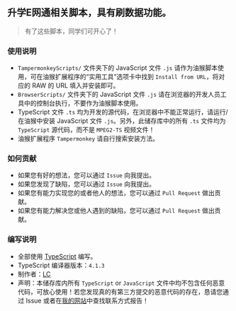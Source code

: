 ## 升学E网通相关脚本，具有刷数据功能。
> 有了这些脚本，同学们可开心了！

### 使用说明
- `TampermonkeyScripts/` 文件夹下的 JavaScript 文件 `.js` 请作为油猴脚本使用，可在油猴扩展程序的“实用工具”选项卡中找到 `Install from URL`，将对应的 RAW 的 URL 填入并安装即可。
- `BrowserScripts/` 文件夹下的 JavaScript 文件 `.js` 请在浏览器的开发人员工具中的控制台执行，不要作为油猴脚本使用。
- TypeScript 文件 `.ts` 均为开发的源代码，在浏览器中不能正常运行，请运行/在油猴中安装 JavaScript 文件 `.js`。另外，此储存库中的所有 `.ts` 文件均为 `TypeScript` 源代码，而不是 `MPEG2-TS` 视频文件！
- 油猴扩展程序 `Tampermonkey` 请自行搜索安装方法。

### 如何贡献
- 如果您有好的想法，您可以通过 `Issue` 向我提出。
- 如果您发现了缺陷，您可以通过 `Issue` 向我提出。
- 如果您有能力实现您的或者他人的想法，您可以通过 `Pull Request` 做出贡献。
- 如果您有能力解决您或他人遇到的缺陷，您可以通过 `Pull Request` 做出贡献。

### 编写说明
- 全部使用 [TypeScript](https://www.typescriptlang.org/zh/ "TypeScript 官网") 编写。
- TypeScript 编译器版本：`4.1.3`
- 制作者：[LC](https://lcwebsite.cn "LC网站")
- 声明：本储存库内所有 `TypeScript` or `JavaScript` 文件中均不包含任何恶意代码，可放心使用！若您发现真的有第三方提交的恶意代码的存在，恳请您通过 Issue 或者在[我的网站](https://lcwebsite.cn "LC网站")中查找联系方式报告！